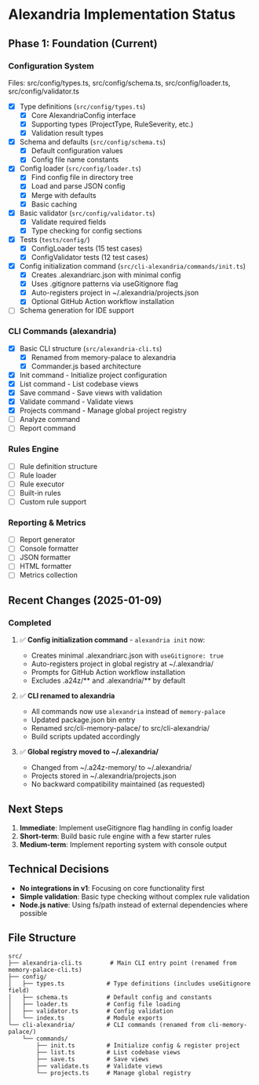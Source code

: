# Alexandria Implementation Status

## Phase 1: Foundation (Current)

### Configuration System 
Files: src/config/types.ts, src/config/schema.ts, src/config/loader.ts, src/config/validator.ts

- [x] Type definitions (`src/config/types.ts`)
  - [x] Core AlexandriaConfig interface
  - [x] Supporting types (ProjectType, RuleSeverity, etc.)
  - [x] Validation result types
- [x] Schema and defaults (`src/config/schema.ts`)
  - [x] Default configuration values
  - [x] Config file name constants
- [x] Config loader (`src/config/loader.ts`)
  - [x] Find config file in directory tree
  - [x] Load and parse JSON config
  - [x] Merge with defaults
  - [x] Basic caching
- [x] Basic validator (`src/config/validator.ts`)
  - [x] Validate required fields
  - [x] Type checking for config sections
- [x] Tests (`tests/config/`)
  - [x] ConfigLoader tests (15 test cases)
  - [x] ConfigValidator tests (12 test cases)
- [x] Config initialization command (`src/cli-alexandria/commands/init.ts`)
  - [x] Creates .alexandriarc.json with minimal config
  - [x] Uses .gitignore patterns via useGitignore flag
  - [x] Auto-registers project in ~/.alexandria/projects.json
  - [x] Optional GitHub Action workflow installation
- [ ] Schema generation for IDE support

### CLI Commands (alexandria)
- [x] Basic CLI structure (`src/alexandria-cli.ts`)
  - [x] Renamed from memory-palace to alexandria
  - [x] Commander.js based architecture
- [x] Init command - Initialize project configuration
- [x] List command - List codebase views
- [x] Save command - Save views with validation
- [x] Validate command - Validate views
- [x] Projects command - Manage global project registry
- [ ] Analyze command
- [ ] Report command

### Rules Engine
- [ ] Rule definition structure
- [ ] Rule loader
- [ ] Rule executor
- [ ] Built-in rules
- [ ] Custom rule support

### Reporting & Metrics
- [ ] Report generator
- [ ] Console formatter
- [ ] JSON formatter
- [ ] HTML formatter
- [ ] Metrics collection

## Recent Changes (2025-01-09)

### Completed
1. ✅ **Config initialization command** - `alexandria init` now:
   - Creates minimal .alexandriarc.json with `useGitignore: true`
   - Auto-registers project in global registry at ~/.alexandria/
   - Prompts for GitHub Action workflow installation
   - Excludes .a24z/** and .alexandria/** by default

2. ✅ **CLI renamed to alexandria**
   - All commands now use `alexandria` instead of `memory-palace`
   - Updated package.json bin entry
   - Renamed src/cli-memory-palace/ to src/cli-alexandria/
   - Build scripts updated accordingly

3. ✅ **Global registry moved to ~/.alexandria/**
   - Changed from ~/.a24z-memory/ to ~/.alexandria/
   - Projects stored in ~/.alexandria/projects.json
   - No backward compatibility maintained (as requested)

## Next Steps

1. **Immediate**: Implement useGitignore flag handling in config loader
2. **Short-term**: Build basic rule engine with a few starter rules
3. **Medium-term**: Implement reporting system with console output

## Technical Decisions

- **No integrations in v1**: Focusing on core functionality first
- **Simple validation**: Basic type checking without complex rule validation
- **Node.js native**: Using fs/path instead of external dependencies where possible

## File Structure
```
src/
├── alexandria-cli.ts        # Main CLI entry point (renamed from memory-palace-cli.ts)
├── config/
│   ├── types.ts            # Type definitions (includes useGitignore field)
│   ├── schema.ts           # Default config and constants
│   ├── loader.ts           # Config file loading
│   ├── validator.ts        # Config validation
│   └── index.ts            # Module exports
└── cli-alexandria/         # CLI commands (renamed from cli-memory-palace/)
    └── commands/
        ├── init.ts         # Initialize config & register project
        ├── list.ts         # List codebase views
        ├── save.ts         # Save views
        ├── validate.ts     # Validate views
        └── projects.ts     # Manage global registry
```
